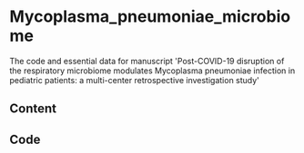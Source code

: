 # Mycoplasma_pneumoniae_microbiome
The code and essential data for manuscript 'Post-COVID-19 disruption of the respiratory microbiome modulates Mycoplasma pneumoniae infection in pediatric patients: a multi-center retrospective investigation study'
## Content

## Code
